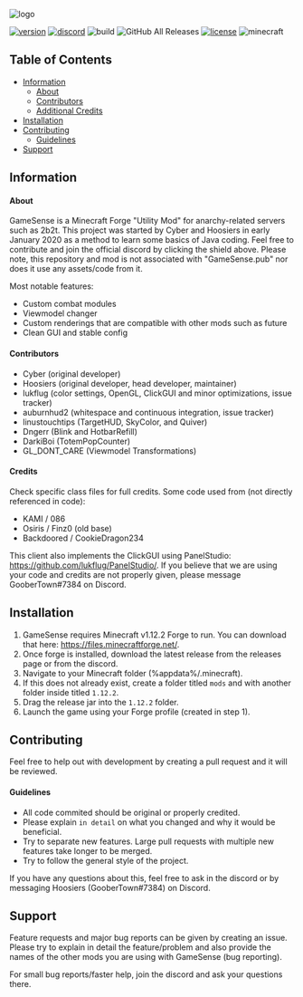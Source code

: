 <!-- PROJECT TITLE -->
![logo](https://github.com/IUDevman/gamesense-client/blob/master/src/main/resources/assets/gamesense/gamesense.png)


<!-- PROJECT SHIELDS -->
[![version](https://img.shields.io/badge/Version-2.2.1-green.svg)](https://github.com/IUDevman/gamesense-client/releases/latest)
[![discord](https://img.shields.io/badge/Discord-xfgPw63-8080c0)](https://discord.gg/xfgPw63)
![build](https://github.com/IUDevman/gamesense-master/workflows/Java%20CI%20with%20Gradle/badge.svg)
![GitHub All Releases](https://img.shields.io/github/downloads/IUDevman/gamesense-client/total)
[![license](https://img.shields.io/badge/License-GPL_v3.0-white.svg)](https://github.com/lukflug/gamesense-client/blob/master/LICENSE)
![minecraft](https://img.shields.io/badge/Minecraft-1.12.2-blue.svg)


<!-- TABLE OF CONTENTS -->
## Table of Contents
* [Information](#Information)
    * [About](#About)
    * [Contributors](#Contributors)
    * [Additional Credits](#Credits)
* [Installation](#Installation)
* [Contributing](#Contributing)
    * [Guidelines](#Guidelines)
* [Support](#Support)


<!-- INFORMATION -->
## Information

#### About
GameSense is a Minecraft Forge "Utility Mod" for anarchy-related servers such as 2b2t. 
This project was started by Cyber and Hoosiers in early January 2020 as a method to learn some basics of Java coding.
Feel free to contribute and join the official discord by clicking the shield above.
Please note, this repository and mod is not associated with "GameSense.pub" nor does it use any assets/code from it.

Most notable features:
* Custom combat modules
* Viewmodel changer
* Custom renderings that are compatible with other mods such as future
* Clean GUI and stable config

#### Contributors
* Cyber (original developer)
* Hoosiers (original developer, head developer, maintainer)
* lukflug (color settings, OpenGL, ClickGUI and minor optimizations, issue tracker)
* auburnhud2 (whitespace and continuous integration, issue tracker)
* linustouchtips (TargetHUD, SkyColor, and Quiver)
* Dngerr (Blink and HotbarRefill)
* DarkiBoi (TotemPopCounter)
* GL_DONT_CARE (Viewmodel Transformations)
#### Credits
Check specific class files for full credits.
Some code used from (not directly referenced in code):
* KAMI / 086
* Osiris / Finz0 (old base)
* Backdoored / CookieDragon234

This client also implements the ClickGUI using PanelStudio: https://github.com/lukflug/PanelStudio/.
If you believe that we are using your code and credits are not properly given, please message GooberTown#7384 on Discord.

<!-- INSTALLATION -->
## Installation
1. GameSense requires Minecraft v1.12.2 Forge to run. You can download that here: https://files.minecraftforge.net/.
2. Once forge is installed, download the latest release from the releases page or from the discord.
3. Navigate to your Minecraft folder (%appdata%/.minecraft).
4. If this does not already exist, create a folder titled `mods` and with another folder inside titled `1.12.2`.
5. Drag the release jar into the `1.12.2` folder.
6. Launch the game using your Forge profile (created in step 1).

<!-- CONTRIBUTING -->
## Contributing
Feel free to help out with development by creating a pull request and it will be reviewed.

#### Guidelines
* All code commited should be original or properly credited.
* Please explain `in detail` on what you changed and why it would be beneficial.
* Try to separate new features. Large pull requests with multiple new features take longer to be merged.
* Try to follow the general style of the project.

If you have any questions about this, feel free to ask in the discord or by messaging Hoosiers (GooberTown#7384) on Discord.


<!-- SUPPORT -->
## Support
Feature requests and major bug reports can be given by creating an issue. 
Please try to explain in detail the feature/problem and also provide the names of the other mods you are using with GameSense (bug reporting).

For small bug reports/faster help, join the discord and ask your questions there.
